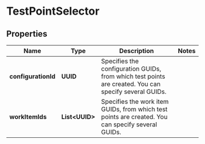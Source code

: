 

# TestPointSelector


## Properties

| Name | Type | Description | Notes |
|------------ | ------------- | ------------- | -------------|
|**configurationId** | **UUID** | Specifies the configuration GUIDs, from which test points are created. You can specify several GUIDs. |  |
|**workItemIds** | **List&lt;UUID&gt;** | Specifies the work item GUIDs, from which test points are created. You can specify several GUIDs. |  |



